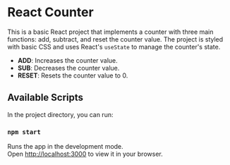 # React Counter

This is a basic React project that implements a counter with three main functions: add, subtract, and reset the counter value. The project is styled with basic CSS and uses React's `useState` to manage the counter's state.
- **ADD**: Increases the counter value.
- **SUB**: Decreases the counter value.
- **RESET**: Resets the counter value to 0.

## Available Scripts

In the project directory, you can run:

### `npm start`

Runs the app in the development mode.\
Open [http://localhost:3000](http://localhost:3000) to view it in your browser.


